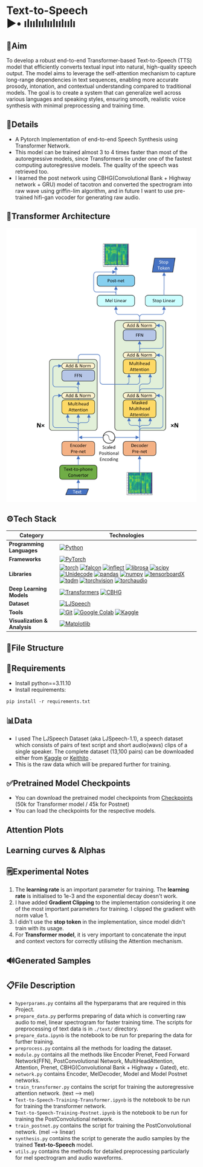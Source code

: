 # **Text-to-Speech<br>▶• ılıılıılıılıılıılı**
<h2>🎯Aim</h2>
To develop a robust end-to-end Transformer-based Text-to-Speech (TTS) model that efficiently converts textual input into natural, high-quality speech output. The model aims to leverage the self-attention mechanism to capture long-range dependencies in text sequences, enabling more accurate prosody, intonation, and contextual understanding compared to traditional models. The goal is to create a system that can generalize well across various languages and speaking styles, ensuring smooth, realistic voice synthesis with minimal preprocessing and training time.

<h2>📘Details</h2>
<ul>
  <li>A Pytorch Implementation of end-to-end Speech Synthesis using Transformer Network.</li>
  <li>This model can be trained almost 3 to 4 times faster than most of the autoregressive models, since Transformers lie under one of the fastest computing autoregressive models. The quality of the speech was retrieved too.</li>
  <li>I learned the post network using CBHG(Convolutional Bank + Highway network + GRU) model of tacotron and converted the spectrogram into raw wave using griffin-lim algorithm, and in future I want to use pre-trained hifi-gan vocoder for generating raw audio.</li>
</ul>

<h2>🦾Transformer Architecture</h2>
<img src="png/model.png">

<h2>⚙️Tech Stack</h2>

| **Category**                | **Technologies**                                                                                       |
|-----------------------------|----------------------------------------------------------------------------------------------------|
| **Programming Languages**   | [![Python](https://img.shields.io/badge/python-3776AB?style=for-the-badge&logo=python&logoColor=white)](https://www.python.org/)              |
| **Frameworks**              | [![PyTorch](https://img.shields.io/badge/pytorch-EE4C2C?style=for-the-badge&logo=pytorch&logoColor=white)](https://pytorch.org/) |
| **Libraries**               | [![torch](https://img.shields.io/badge/torch-EE4C2C?style=for-the-badge&logo=pytorch&logoColor=white)](https://pytorch.org/) [![falcon](https://img.shields.io/badge/falcon-3776AB?style=for-the-badge&logo=python&logoColor=white)](https://falconframework.org/) [![inflect](https://img.shields.io/badge/inflect-FFD43B?style=for-the-badge&logo=python&logoColor=white)](https://pypi.org/project/inflect/) [![librosa](https://img.shields.io/badge/librosa-FF6F00?style=for-the-badge&logo=python&logoColor=white)](https://librosa.org/) [![scipy](https://img.shields.io/badge/scipy-8CAAE6?style=for-the-badge&logo=scipy&logoColor=white)](https://scipy.org/) [![Unidecode](https://img.shields.io/badge/unidecode-4A4A4A?style=for-the-badge&logo=python&logoColor=white)](https://pypi.org/project/Unidecode/) [![pandas](https://img.shields.io/badge/pandas-150458?style=for-the-badge&logo=pandas&logoColor=white)](https://pandas.pydata.org/) [![numpy](https://img.shields.io/badge/numpy-013243?style=for-the-badge&logo=numpy&logoColor=white)](https://numpy.org/) [![tensorboardX](https://img.shields.io/badge/tensorboardX-FF6F00?style=for-the-badge&logo=python&logoColor=white)](https://pypi.org/project/tensorboardX/) [![tqdm](https://img.shields.io/badge/tqdm-4A4A4A?style=for-the-badge&logo=python&logoColor=white)](https://tqdm.github.io/) [![torchvision](https://img.shields.io/badge/torchvision-EE4C2C?style=for-the-badge&logo=pytorch&logoColor=white)](https://pytorch.org/vision/stable/index.html) [![torchaudio](https://img.shields.io/badge/torchaudio-EE4C2C?style=for-the-badge&logo=pytorch&logoColor=white)](https://pytorch.org/audio/stable/index.html) |
| **Deep Learning Models**    | [![Transformers](https://img.shields.io/badge/Transformers-FF6F00?style=for-the-badge&logo=huggingface&logoColor=white)](https://huggingface.co/transformers) [![CBHG](https://img.shields.io/badge/CBHG-0A192E?style=for-the-badge&logo=neuralnetworks&logoColor=white)](https://www.isca-speech.org/archive/Interspeech_2016/pdfs/0214.PDF) |
| **Dataset**                 | [![LJSpeech](https://img.shields.io/badge/LJSpeech-4D2A4E?style=for-the-badge&logo=dataset&logoColor=white)](https://www.kaggle.com/datasets/mathurinache/the-lj-speech-dataset)                                                                            |
| **Tools**                   | [![Git](https://img.shields.io/badge/git-F05032?style=for-the-badge&logo=git&logoColor=white)](https://git-scm.com/) [![Google Colab](https://img.shields.io/badge/google%20colab-F9AB00?style=for-the-badge&logo=googlecolab&logoColor=white)](https://colab.research.google.com/) [![Kaggle](https://img.shields.io/badge/kaggle-20BEFF?style=for-the-badge&logo=kaggle&logoColor=white)](https://www.kaggle.com/)                            |
| **Visualization & Analysis**| [![Matplotlib](https://img.shields.io/badge/matplotlib-3776AB?style=for-the-badge&logo=python&logoColor=white)](https://matplotlib.org/)                 |

<h2>📁File Structure</h2>
<h2>📝Requirements</h2>
<ul>
  <li>Install python==3.11.10</li>
  <li>Install requirements:</li>
</ul>
<pre><code>pip install -r requirements.txt</code></pre>
<h2>📊Data</h2>
<ul>
  <li>I used The LJSpeech Dataset (aka LJSpeech-1.1), a speech dataset which consists of pairs of text script and short audio(wavs) clips of a single speaker. The complete dataset (13,100 pairs) can be downloaded either from <a href="https://www.kaggle.com/datasets/mathurinache/the-lj-speech-dataset" target="_blank">Kaggle</a> or <a href="https://keithito.com/LJ-Speech-Dataset/">Keithito</a>
.</li>
  <li>This is the raw data which will be prepared further for training.</li>
</ul>
<h2>✅Pretrained Model Checkpoints</h2>
<ul>
  <li>You can download the pretrained model checkpoints from <a href="https://www.kaggle.com/datasets/swayamshah09/checkpoints-run2">Checkpoints</a> (50k for Transformer model / 45k for Postnet)</li>
  <li>You can load the checkpoints for the respective models.</li>
</ul>
<h2>Attention Plots</h2>
<h2>Learning curves & Alphas</h2>
<h2>🗒Experimental Notes</h2>
<ol>
  <li>The <b>learning rate</b> is an important parameter for training. The <b>learning rate</b> is initialised to 1e-3 and the exponential decay doesn't work.</li>
  <li>I have added <b>Gradient Clipping</b> to the implementation considering it one of the most important parameters for training. I clipped the gradient with norm value 1.</li>
  <li>I didn't use the <b>stop token</b> in the implementation, since model didn't train with its usage.</li>
  <li>For <b>Transformer model</b>, it is very important to concatenate the input and context vectors for correctly utilising the Attention mechanism.</li>
</ol>
<h2>🔊Generated Samples</h2>
<h2>📋File Description</h2>
<ul>
  <li><code>hyperparams.py</code> contains all the hyperparams that are required in this Project.</li>
  <li><code>prepare_data.py</code> performs preparing of data which is converting raw audio to mel, linear spectrogram for faster training time. The scripts for preprocessing of text data is in <code>./text/</code> directory.</li>
  <li><code>prepare_data.ipynb</code> is the notebook to be run for preparing the data for further training.</li>
  <li><code>preprocess.py</code> contains all the methods for loading the dataset.</li>
  <li><code>module.py</code> contains all the methods like Encoder Prenet, Feed Forward Network(FFN), PostConvolutional Network, MultiHeadAttention, Attention, Prenet, CBHG(Convolutional Bank + Highway + Gated), etc.</li>
  <li><code>network.py</code> contains Encoder, MelDecoder, Model and Model Postnet networks.</li>
  <li><code>train_transformer.py</code> contains the script for training the autoregressive attention network. (text --> mel)</li>
  <li><code>Text-to-Speech-Training-Transformer.ipynb</code> is the notebook to be run for training the transformer network.</li>
  <li><code>Text-to-Speech-Training-Postnet.ipynb</code> is the notebook to be run for training the PostConvolutional network.</li>
  <li><code>train_postnet.py</code> contains the script for training the PostConvolutional network. (mel --> linear)</li>
  <li><code>synthesis.py</code> contains the script to generate the audio samples by the trained <b>Text-to-Speech</b> model.</li>
  <li><code>utils.py</code> contains the methods for detailed preprocessing particularly for mel spectrogram and audio waveforms.</li>
</ul>
